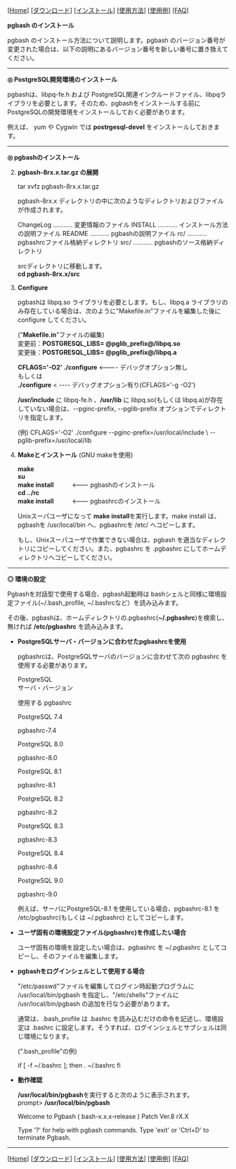 \[[Home](index-j.md)\] \[[ダウンロード](download-j.md)\] \[[インストール](install-j.md)\] \[[使用方法](usage-j.md)\] \[[使用例](example-j.md)\] \[[FAQ](faq-j.md)\]

  
**pgbash のインストール**  

  

pgbash のインストール方法について説明します。pgbash のバージョン番号が変更された場合は、以下の説明にあるバージョン番号を新しい番号に置き換えてください。  

  

* * *

  
**◎ PostgreSQL開発環境のインストール**  

pgbashは、libpq-fe.h および PostgreSQL関連インクルードファイル、libpqライブラリを必要とします。そのため、pgbashをインストールする前に PostgreSQLの開発環境をインストールしておく必要があります。  
  
例えば、 yum や Cygwin では **postrgesql-devel** をインストールしておきます。  

  

* * *

  
**◎ pgbashのインストール**  

2.  **pgbash-8rx.x.tar.gz の展開**  
      
    tar xvfz pgbash-8rx.x.tar.gz  
      
    pgbash-8rx.x ディレクトリの中に次のようなディレクトリおよびファイルが作成されます。  
    
    ChangeLog    ........... 変更情報のファイル
    INSTALL      ........... インストール方法の説明ファイル
    README       ........... pgbashの説明ファイル
    rc/          ........... pgbashrcファイル格納ディレクトリ
    src/         ........... pgbashのソース格納ディレクトリ
    
      
    srcディレクトリに移動します。  
    **cd pgbash-8rx.x/src**  
      
      
    
3.  **Configure**  
      
    pgbashは libpq.so ライブラリを必要とします。もし、libpq.a ライブラリのみ存在している場合は、次のように"Makefile.in"ファイルを編集した後に configure してください。  
      
    ("**Makefile.in**"ファイルの編集)  
    変更前：**POSTGRESQL\_LIBS= @pglib\_prefix@/libpq.so**  
    変更後：**POSTGRESQL\_LIBS= @pglib\_prefix@/libpq.a**  
      
      
    **CFLAGS='-O2' ./configure**     <---- デバッグオプション無し  
    もしくは  
    **./configure**     < ---- デバッグオプション有り(CFLAGS='-g -O2')  
      
      
    **/usr/include** に libpq-fe.h 、**/usr/lib** に libpq.so(もしくは libpq.a)が存在していない場合は、--pginc-prefix, --pglib-prefix オプションでディレクトリを指定します。  
    
    (例) 
    CFLAGS='-O2' ./configure --pginc-prefix=/usr/local/include   \\
                             --pglib-prefix=/usr/local/lib
    
      
    
4.  **Makeとインストール** (GNU makeを使用)  
      
    **make**  
    **su**  
    **make install**　　　<--- pgbashのインストール  
    **cd ../rc**  
    **make install**　　　<--- pgbashrcのインストール  
      
    Unixスーパユーザになって **make install**を実行します。make install は、pgbashを /usr/local/bin へ、pgbashrcを /etc/ へコピーします。  
      
    もし、Unixスーパユーザで作業できない場合は、pgbash を適当なディレクトリにコピーしてください。また、pgbashrc を .pgbashrc にしてホームディレクトリへコピーしてください。  
    

  

* * *

  
**◎ 環境の設定**  

Pgbashを対話型で使用する場合、pgbash起動時は bashシェルと同様に環境設定ファイル(~/.bash\_profile, ~/.bashrcなど）を読み込みます。  
  
その後、pgbashは、ホームディレクトリの.pgbashrc(**~/.pgbashrc**)を検索し、無ければ **/etc/pgbashrc** を読み込みます。  
  
*   **PostgreSQLサーバ・バージョンに合わせたpgbashrcを使用**  
      
    pgbashrcは、PostgreSQLサーバのバージョンに合わせて次の pgbashrc を使用する必要があります。  
      
    
    PostgreSQL  
    サーバ・バージョン
    
    使用する pgbashrc
    
    PostgreSQL 7.4
    
    pgbashrc-7.4
    
    PostgreSQL 8.0
    
    pgbashrc-8.0
    
    PostgreSQL 8.1
    
    pgbashrc-8.1
    
    PostgreSQL 8.2
    
    pgbashrc-8.2
    
    PostgreSQL 8.3
    
    pgbashrc-8.3
    
    PostgreSQL 8.4
    
    pgbashrc-8.4
    
    PostgreSQL 9.0
    
    pgbashrc-9.0
    
      
    例えば、サーバにPostgreSQL-8.1 を使用している場合、pgbashrc-8.1 を /etc/pgbashrc(もしくは ~/.pgbashrc) としてコピーします。  
      
    
*   **ユーザ固有の環境設定ファイル(pgbashrc)を作成したい場合**  
      
    ユーザ固有の環境を設定したい場合は、pgbashrc を ~/.pgbashrc としてコピーし、そのファイルを編集します。  
      
    
*   **pgbashをログインシェルとして使用する場合**  
      
    "/etc/passwd"ファイルを編集してログイン時起動プログラムに /usr/local/bin/pgbash を指定し、"/etc/shells"ファイルに /usr/local/bin/pgbash の追加を行なう必要があります。  
      
    通常は、.bash\_profile は .bashrc を読み込むだけの命令を記述し、環境設定は .bashrc に設定します。そうすれば、ログインシェルとサブシェルは同じ環境になります。  
      
    (".bash\_profile"の例)  
    
    if \[ -f ~/.bashrc \]; then
        . ~/.bashrc
    fi
    
      
    
*   **動作確認**  
      
    **/usr/local/bin/pgbash**を実行すると次のように表示されます。  
    prompt> **/usr/local/bin/pgbash**
    
    Welcome to Pgbash ( bash-x.x.x-release ) Patch Ver.8 rX.X
    
      Type '?'  for help with pgbash commands.
      Type 'exit' or 'Ctrl+D' to terminate Pgbash.
    
      
    

  

  

* * *

\[[Home](index-j.md)\] \[[ダウンロード](download-j.md)\] \[[インストール](install-j.md)\] \[[使用方法](usage-j.md)\] \[[使用例](example-j.md)\] \[[FAQ](faq-j.md)\]
